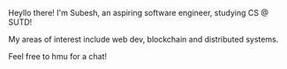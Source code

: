 Heyllo there! I'm Subesh, an aspiring software engineer, studying CS @ SUTD! 

My areas of interest include web dev, blockchain and distributed systems. 

Feel free to hmu for a chat!
